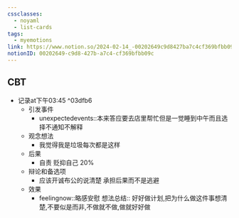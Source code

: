 ```yaml
---
cssclasses:
  - noyaml
  - list-cards
tags:
  - myemotions
link: https://www.notion.so/2024-02-14_-00202649c9d8427ba7c4cf369bfbb09c
notionID: 00202649-c9d8-427b-a7c4-cf369bfbb09c
---
```


## CBT
- 记录at下午03:45 ^03dfb6
  - 引发事件
    - unexpectedevents::本来答应要去店里帮忙但是一觉睡到中午而且选择不通知不解释
  - 观念想法
    - 我觉得我是垃圾每次都是这样
  - 后果
    - 自责 贬抑自己 20%
  - 辩论和备选项
    - 应该开诚布公的说清楚 承担后果而不是逃避
  - 效果
    - feelingnow::略感安慰
想法总结:: 好好做计划,把为什么做这件事想清楚,不要似是而非,不做就不做,做就好好做




